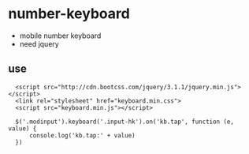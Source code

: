 # number-keyboard
- mobile number keyboard
- need jquery

## use

```
  <script src="http://cdn.bootcss.com/jquery/3.1.1/jquery.min.js"></script>
  <link rel="stylesheet" href="keyboard.min.css">
  <script src="keyboard.min.js"></script>

  $('.modinput').keyboard('.input-hk').on('kb.tap', function (e, value) {
      console.log('kb.tap:' + value)
  })
```